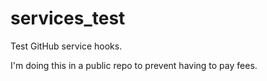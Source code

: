 services_test
=============

Test GitHub service hooks.

I'm doing this in a public repo to prevent having to pay fees.
